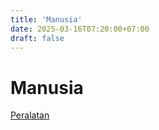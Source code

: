 ```yaml
---
title: 'Manusia'
date: 2025-03-16T07:20:00+07:00
draft: false
---
```


# Manusia

[Peralatan](./peralatan/)
